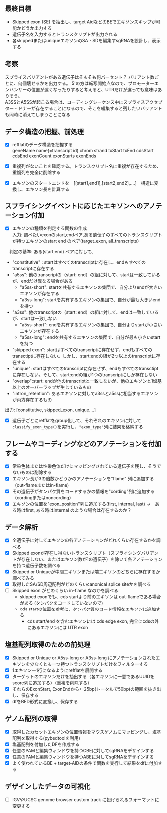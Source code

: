 ## 最終目標
- Skipped exon (SE) を抽出し、target AidなどのBEでエキソンスキップが可能かどうか出力する
- 遺伝子名を入力するとトランスクリプトが出力される
- 各skippedまたはuniqueエキソンのSA・SDを編集すsgRNAを設計し、表示する

## 考察
スプライスバリアントがある遺伝子はそもそも何パーセント？
バリアント数ごとに、何個壊せるかを出力する。
5'の方は転写開始点なので、プロモーターエンハンサーの位置が遠くなったりすると考えると、UTRだけが違っても意味はありそう。  
A3SSとA5SSが起こる場合は、コーディングシーケンス中にスプライスアクセプター・ドナーが存在することになるので、そこを編集すると残したいバリアントも同時に消えてしまうことになる  


## データ構造の把握、前処理
- [x] refflatのデータ構造を把握する  
geneName name(=transcript id) chrom strand  txStart txEnd  cdsStart cdsEnd exonCount exonStarts exonEnds  

- [x] 重複列がないことを確認する。トランスクリプト名に重複が存在するため、重複列を完全に削除する  

- [x] エキソンのスタートエンドを　[[start1,end1],[start2,end2],....]　構造に変換し、エキソン長を計算する   
   

## スプライシングイベントに応じたエキソンへのアノテーション付加
- [x] エキソンの種類を判定する関数の作成    
  入力: 調べたいexonのstart,endペア,ある遺伝子のすべてのトランスクリプトが持つエキソンのstart end のペア(target_exon, all_transcripts）

　判定の基準: ある(start:end) ペアに対して、  

  - "constitutive" : startはすべてのtranscriptに存在し、endもすべてのtranscriptに存在する  
  - "a5ss": 他のtranscriptの（start: end）の組に対して、startは一致しているが、endだけ異なる場合がある
    - "a5ss-short": startを共有するエキソンの集団で、自分よりendが大きいエキソンが存在する
    - "a3ss-long": startを共有するエキソンの集団で、自分が最も大きいendを持つ
  - "a3ss": 他のtranscriptの（start: end）の組に対して、endは一致しているが、startは一致しない 
    - "a5ss-short": endを共有するエキソンの集団で、自分よりstartが小さいエキソンが存在する
    - "a5ss-long": endを共有するエキソンの集団で、自分が最も小さいstartを持つ
  - "skipped exon": startはすべてのtranscriptに存在せず、endもすべてのtransctiptに存在しない。しかし、start:endの組が2つ以上のtranscriptに存在する  
  - "unique": startはすべてのtranscriptに存在せず、endもすべてのtransctiptに存在しない。そして、start:endの組が1つのtranscriptにしか存在しない
  - "overlap":start: endが他のtranscriptと一致しないが、他のエキソンと1塩基以上のオーバーラップが生じているもの 
  - "intron_retention": あるエキソンに対してa3ssとa5ssに相当するエキソンが両方存在するもの

  出力: [constitutive, skipped_exon, unique....]

- [x] 遺伝子ごとにrefflatをgroup化して、それぞれのエキソンに対して```classify_exon_type()```を実行し、```"exon_type"```列に結果を格納する  

## フレームやコーディングなどのアノテーションを付加する
- [x] 常染色体または性染色体だけにマッピングされている遺伝子を残し、そうでないものは削除する
- [x] エキソン長が3の倍数かどうかのアノテーションを"flame" 列に追加する（out-flameまたはin-flame)
- [x] その遺伝子がタンパク質をコードするかの情報を"cording"列に追加する（cordingまたはnoncording）
- [x] エキソンの位置を"exon_position"列に追加する(first, internal, last) →　ある時はfirst, ある時はinternal のような場合は存在するのか？

## データ解析
- [x] 全遺伝子に対してエキソンの各アノテーションがどれくらい存在するかを調べる
- [x] Skipped exonが存在し得ないトランスクリプト（スプライシングバリアントが存在しない、またはエキソン数が1の遺伝子）を除いて各アノテーションを持つ遺伝子数を調べる
- [x] Skipped or Uniqueが中間エキソンまたは端エキソンのどちらに存在するか調べてみる
- [x] 取得したSA/SD周辺配列がどのくらいcanonical splice siteかを調べる
- [ ] Skipped exon がどのくらい in-flame なのかを調べる
  - skipped exonでも、cds startより前のエキソンは out-flameである場合がある (タンパクをコードしていないので)
  - cds startの位置を参考に、タンパク質のコード情報をエキソンに追加する
    - cds start/end を含むエキソンには cds edge exon, 完全にcdsの外にあるエキソンには UTR exon

## 塩基配列取得のための前処理
- [x] Skipped or Unique or A5ss-long or A3ss-long にアノテーションされたエキソンを少なくとも一つ持つトランスクリプトだけをフィルターする
- [x] 1エキソンー1行になるようにrefflatを展開する
- [x] ターゲットのエキソンだけを抽出する（各エキソンに一意であるUUIDをscore列に追加する）（重複を削除する）
- [x] それらのExonStart, ExonEndから+-25bp(トータルで50bp)の範囲を抜き出し、保存する
- [x] dfをBED形式に変換し、保存する

## ゲノム配列の取得
- [x] 取得したカセットエキソンの位置情報をマウスゲノムにマッピングし、塩基配列を取得する(pybedtoolを利用)
- [x] 塩基配列を付加したDFを作成する
- [x] 任意のPAMと編集ウィンドウを持つCBEに対してsgRNAをデザインする
- [x] 任意のPAMと編集ウィンドウを持つABEに対してsgRNAをデザインする
- [x] よく使われているBE + target-AIDの条件で関数を実行して結果をdfに付加する

## デザインしたデータの可視化
- [ ] IGVやUCSC genome browser custom track に投げられるフォーマットに変更する 
